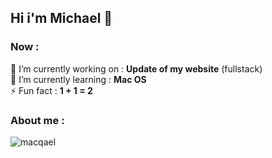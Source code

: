 ## Hi i'm Michael 👋
### Now :
🔭 I’m currently working on : **Update of my website** (fullstack)\
🌱 I’m currently learning : **Mac OS**\
⚡ Fun fact : **1 + 1 = 2**
### About me :
![macqael](https://github-readme-stats.vercel.app/api?username=macqael&show_icons=true)